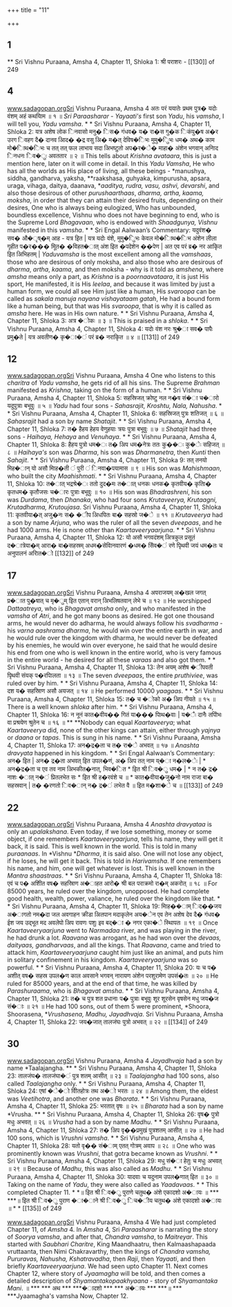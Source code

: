 +++
title = "11"

+++


## 1
** Sri Vishnu Puraana, Amsha 4, Chapter 11, Shloka 1:  श्री पराशरः -  [[130]] of 249 





## 4
www.sadagopan.orgSri Vishnu Puraana, Amsha 4 अतः परं ययातेः प्रथम पुत्र� यदोः वंशम् अहं कथयािम ॥ १ ॥ *Sri Paraasharar - Yayaati's* first son *Yadu*, his *vamsha*, I will tell you, *Yadu* *vamsha*. * * Sri Vishnu Puraana, Amsha 4, Chapter 11, Shloka 2: यत्र अशेष लोक िनवासो मनु� िस� गंधव� य� रा�स गु�क िकंपु�ष अ�र उरग िवहग दै� दानव आिद� �द्र वसु अि� म�त् देविष�िभः मुमु�ुिभः धम� अथ� काम मो�ािथ�िभः च तत् तत् फल लाभाय सदा अिभष्टुतो अप�र�े� माहा� अंशेन भगवान् अनािद िनधनः िव�ुः अवततार ॥ २ ॥ This tells about *Krishna avataara*, this is just a mention here, later on it will come in detail. In this *Yadu Vamsha*, He who has all the worlds as His place of living, all these beings - *manushya, siddha, gandharva, yaksha, **raakshasa, guhyaka, kimpurusha, apsara, uraga, vihaga, daitya, daanava, **aaditya, rudra, vasu, ashvi, devarshi*, and also those desirous of other *purushaarthaas*, *dharma, artha, kaama, moksha*, in order that they can attain their desired fruits, depending on their desires, One who is always being eulogized, Who has unbounded, boundless excellence, Vishnu who does not have beginning to end, who is the Supreme Lord *Bhagavaan*, who is endowed with *Shaadgunya, Vishnu* manifested in this *vamsha*. * * Sri Engal Aalwaan’s Commentary: यदुवंश� सव� औ�ृष्�म् आह - यत्र इित | यत्र यदोः वंशे, मुमु�ुिभः केवल मो�ािथ�िभ अंशेन लीला गृहीत प�र��� मूित� �विहत�ात् अंश इित �पदेशेन ��पेण | अत एव परं ब्र� नर आकृित इित अिभिहतम् | *Yaduvamsha* is the most excellent among all the *vamshaas*, those who are desirous of only moksha, and also those who are desirous of *dharma*, *artha*, *kaama*, and then moksha - why is it told as *amshena*, where *amsha* means only a part, as *Krishna* is a *poornaavataara*, it is just His sport, He manifested, it is His *leelaa*, and because it was limited by just a human form, we could all see Him just like a human, His *svaroopa* can be called as *sakala manuja nayana vishayataam gatah*, He had a bound form like a human being, but that was His *svaroopa*, that is why it is called as *amsha* here. He was in His own nature. * * Sri Vishnu Puraana, Amsha 4, Chapter 11, Shloka 3: अत्र �ोकः ॥ ३ ॥ This is praised in a *shloka*. * * Sri Vishnu Puraana, Amsha 4, Chapter 11, Shloka 4:  यदोः वंश नरः श्रु�ा सव� पापैः प्रमु�ते | यत्र अवतीण� कृ�ा�ं परं ब्र� नराकृित ॥ ४ ॥  [[131]] of 249 





## 12
www.sadagopan.orgSri Vishnu Puraana, Amsha 4 One who listens to this *charitra* of *Yadu vamsha*, he gets rid of all his sins. The Supreme *Brahman* manifested as *Krishna*, taking on the form of a human. * * Sri Vishnu Puraana, Amsha 4, Chapter 11, Shloka 5: सहस्रिजत् क्रोष्टु नल न�ष सं�ा च�ारो यदुपुत्राः बभूवुः ॥ ५ ॥ *Yadu* had four sons - *Sahasrajit, Kroshtu, Nala, Nahusha*. * * Sri Vishnu Puraana, Amsha 4, Chapter 11, Shloka 6: सहस्रिजत् पुत्रः शतिजत् ॥ ६ ॥ *Sahasrajit* had a son by name *Shatajit*. * * Sri Vishnu Puraana, Amsha 4, Chapter 11, Shloka 7: त� हैहय हेहय वेणुहयाः त्रयः पुत्रा बभूवुः ॥ ७ ॥ *Shatajit* had three sons - *Haihaya, Hehaya* and *Venuhaya*. * * Sri Vishnu Puraana, Amsha 4, Chapter 11, Shloka 8: हैहय पुत्रो धम�ः त� अिप धम�नेत्रः ततः कु��ः कु�ेः सहिजत् ॥ ८ ॥ *Haihaya's* son was *Dharma*, his son was *Dharmanetra*, then *Kunti* then *Sahajit*. * * Sri Vishnu Puraana, Amsha 4, Chapter 11, Shloka 9: तत् तनयो मिह�ान् यो असौ मािह�ती ं पुरी ं िनवा�पयामास ॥ ९ ॥ His son was *Mahishmaan*, who built the city *Maahishmati*. * * Sri Vishnu Puraana, Amsha 4, Chapter 11, Shloka 10: त�ात् भद्रश्रे�ः ततो दुद�मः त�ात् धनकः धनक� कृतवीय� कृताि� कृतधम� कृतौजसः च�ारः पुत्राः बभूवुः ॥ १० ॥ His son was *Bhadrashreni*, his son was *Durdama*, then *Dhanaka*, who had four sons *Krutaveerya, Krutaagni, Krutadharma, Krutoujasa*. Sri Vishnu Puraana, Amsha 4, Chapter 11, Shloka 11: कृतवीया�त् अजु�नः स� �ीप अिधपितः बा� सहस्रो ज�े ॥ ११ ॥ *Krutaveerya* had a son by name *Arjuna*, who was the ruler of all the seven *dveepaas*, and he had 1000 arms. He is none other than *Kaartaveeryaarjuna*. * * Sri Vishnu Puraana, Amsha 4, Chapter 11, Shloka 12:  यो असौ भगवदंशम् अित्रकुल प्रसूतं द�ात्रेया�म् आरा� बा�सहस्रम् अधम�सेवािनवारणं �धम� सेिव�ं रणे पृिथवी जयं धम�तः च अनुपालनं अराित�ो  [[132]] of 249 





## 17
www.sadagopan.orgSri Vishnu Puraana, Amsha 4 अपराजयम् अ�खल जगत् प्र�ात पु�षात् च मृ�ुम् इित एतान् वरान् अिभलिषतवान् लेभे च ॥ १२ ॥ He worshipped *Dattaatreya*, who is *Bhagavat amsha* only, and who manifested in the *vamsha* of *Atri*, and he got many boons as desired. He got one thousand arms, he would never do adharma, he would always follow his *svadharma* - his *varna aashrama dharma*, he would win over the entire earth in war, and he would rule over the kingdom with dharma, he would never be defeated by his enemies, he would win over everyone, he said that he would desire his end from one who is well known in the entire world, who is very famous in the entire world - he desired for all these *varaas* and also got them. * * Sri Vishnu Puraana, Amsha 4, Chapter 11, Shloka 13: तेन अयम् अशेष �ीपवती पृिथवी संयक् प�रपािलता ॥ १३ ॥ The seven *dveepaas*, the entire *pruthiviee*, was ruled over by him. * * Sri Vishnu Puraana, Amsha 4, Chapter 11, Shloka 14: दश य� सहस्रािण असौ अयजत् ॥ १४ ॥ He performed 10000 *yaagaas*. * * Sri Vishnu Puraana, Amsha 4, Chapter 11, Shloka 15: त� च �ोको अ� अिप गीयते ॥ १५ ॥ There is a well known *shloka* after him. * * Sri Vishnu Puraana, Amsha 4, Chapter 11, Shloka 16: न नूनं कात�वीय�� गितं या��� पािथ�वाः | य�ैः दानैः तपोिभः वा प्रश्रयेण श्रुतेन च ॥ १६ ॥ ** **Nobody can equal *Kaartaveerya*; what *Kaartaveerya* did, none of the other kings can attain, either through *yajnya* or *daana* or *tapas*. This is sung in his name. * * Sri Vishnu Puraana, Amsha 4, Chapter 11, Shloka 17:  अन�द्र�ता च त� रा�े अभवत् ॥ १७ ॥ *Anashta* *dravyata* happened in his kingdom. * * Sri Engal Aalwaan’s Commentary: अन� इित | अन� द्र�ता अभवत् इित उपल�णं, अ� अिप तत् नाम य्�ा न�ल�ेः | \* अन�द्र�ता च एव तव नाम अिभकीत�नात्, भिव�ित \* इित श्री िव�ु धम� | \* न त� द्र� नाशः �ात् न�ं प्रितलभेत सः \* इित श्री ह�रवंशे च ॥ \* कात�वीया�जु�नो नाम राजा बा� सहस्रवान् | त� �रणतो िव�ान् न� द्र�ं लभेत वै ॥ इित म�शा�े च ॥  [[133]] of 249 





## 22
www.sadagopan.orgSri Vishnu Puraana, Amsha 4 *Anashta* *dravyataa* is only an *upalakshana*. Even today, if we lose something, money or some object, if one remembers *Kaartaveeryaarjuna*, tells his name, they will get it back, it is said. This is well known in the world. This is told in many *puraanaas*. In *Vishnu **Dharma*, it is said also. One will not lose any object, if he loses, he will get it back. This is told in *Harivamsha*. If one remembers his name, and him, one will get whatever is lost. This is well known in the *Mantra* *shaastraas*. * * Sri Vishnu Puraana, Amsha 4, Chapter 11, Shloka 18: एवं च प� अशीित वष� सहस्रािण अ�ाहत आरो� श्री बल पराक्रमो रा�म् अकरोत् ॥ १८ ॥ For 85000 years, he ruled over the kingdom, unopposed. He had complete good health, wealth, power, valiance, he ruled over the kingdom like that. * * Sri Vishnu Puraana, Amsha 4, Chapter 11, Shloka 19: मािह��ाम् िद��जय अ�ागतो नम�दा जल अवगाहन क्रीडा अितपान मदाकृलेन अय�ेन एव तेन अशेष देव दै� गंधव� ईश जय उद्भूत मद अवलेपो अिप रावणः पशुः इव बद्�ा � नगर एका�े स्थािपतः ॥ १९ ॥ Once *Kaartaveeryaarjuna* went to *Narmadaa* river, and was playing in the river, he had drunk a lot. *Raavana* was arrogant, as he had won over the *devaas, daityaas, gandharvaas*, and all the kings. That *Raavana*, came and tried to attack him, *Kaartaveeryaarjuna* caught him just like an animal, and puts him in solitary confinement in his kingdom. *Kaartaveeryaarjuna* was so powerful. * * Sri Vishnu Puraana, Amsha 4, Chapter 11, Shloka 20: यः च प� अशीत् वष� सहस्र उपल�ण काल अवसाने भगवन् नारायण अंशेन परशुरामेण उपसं�तः ॥ २० ॥ He ruled for 85000 years, and at the end of that time, he was killed by *Parashuraama*, who is *Bhagavat* *amsha*. * * Sri Vishnu Puraana, Amsha 4, Chapter 11, Shloka 21: त� च पुत्र शत प्रधानाः प� पुत्राः बभूवुः शूर शूरसेन वृषसेन मधु जय�ज सं�ाः ॥ २१ ॥ He had 100 sons, out of them 5 were prominent, *Shoora, Shoorasena, **Vrushasena, Madhu, Jayadhvaja*. Sri Vishnu Puraana, Amsha 4, Chapter 11, Shloka 22:  जय�जात् तालजंघः पुत्रो अभवत् ॥ २२ ॥  [[134]] of 249 





## 30
www.sadagopan.orgSri Vishnu Puraana, Amsha 4 *Jayadhvaja* had a son by name *Taalajangha. ** * Sri Vishnu Puraana, Amsha 4, Chapter 11, Shloka 23: तालजंघ� तालजंघा�ं पुत्र शतम् आसीत् ॥ २३ ॥ *Taalajangha* had 100 sons, also called *Taalajangha* only. * * Sri Vishnu Puraana, Amsha 4, Chapter 11, Shloka 24: एषां �े�ो वीितहोत्रः तथ अ�ो भरतः ॥ २४ ॥ Among them, the eldest was *Veetihotra*, and another one was *Bharata*. * * Sri Vishnu Puraana, Amsha 4, Chapter 11, Shloka 25: भरतात् वृषः ॥ २५ ॥ *Bharata* had a son by name *Vrusha. ** * Sri Vishnu Puraana, Amsha 4, Chapter 11, Shloka 26: वृष� पुत्रो मधुः अभवत् ॥ २६ ॥ *Vrusha* had a son by name *Madhu*. * * Sri Vishnu Puraana, Amsha 4, Chapter 11, Shloka 27: त� अिप वृ��प्रमुखं पुत्रशतम् आसीत् ॥ २७ ॥ He had 100 sons, which is *Vrushni* *vamsha*. * * Sri Vishnu Puraana, Amsha 4, Chapter 11, Shloka 28: यतो वृ�� सं�ाम् एतत् गोत्रम् अवाप ॥ २८ ॥ One who was prominently known was *Vrushni*, that gotra became known as *Vrushni*. * * Sri Vishnu Puraana, Amsha 4, Chapter 11, Shloka 29: मधु सं�ा हेतुः च मधुः अभवत् ॥ २९ ॥ Because of *Madhu*, this was also called as *Madhu*. * * Sri Vishnu Puraana, Amsha 4, Chapter 11, Shloka 30:  यादवाः च यदुनाम उपल�णात् इित ॥ ३० ॥ Taking on the name of *Yadu*, they were also called as *Yaadavaas*. * * This completed Chapter 11. * *॥ इित श्री िव�ु पुराणे चतुथ� अंशे एकादशो अ�ायः ॥ ***   
 ***॥ इित श्री िव�ु पुराण �ा�ाने श्री िव�ु िच�ीय चतुथ� अंशे एकादशो अ�ायः ॥ * * [[135]] of 249 



www.sadagopan.orgSri Vishnu Puraana, Amsha 4 We had just completed Chapter 11, of *Amsha* 4. In *Amsha* 4, Sri *Paraasharar* is narrating the story of *Soorya vamsha*, and after that, *Chandra vamsha*, to *Maitreyar*. This started with *Saubhari Charitre*, King Maandhaatru, then Kalmaashapaada vruttaanta, then Nimi Chakravarthy, then the kings of *Chandra vamsha, Pururavas, Nahusha, Kshatravadha*, then *Raji*, then *Yayaati*, and then briefly *Kaartaveeryaarjuna*. We had seen upto Chapter 11. Next comes Chapter 12, where story of *Jyaamagha* will be told, and then comes a detailed description of *Shyamantakopaakhyaana* - story of *Shyamantaka Mani*. ॥ *** *** अथ *** ***�ादशो *** *** अ�ायः *** ***॥ *** ***Jyaamagha's vamsha Now, Chapter 12. 
